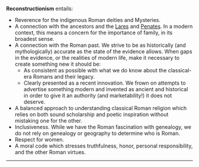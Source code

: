 **Reconstructionism** entails:

-   Reverence for the indigenous Roman deities and Mysteries.
-   A connection with the ancestors and the [Lares](http://www.novaroma.org/nr/Lar "Lar") and [Penates](http://www.novaroma.org/nr/Penates "Penates"). In a modern context, this means a concern for the importance of family, in its broadest sense.
-   A connection with the Roman past. We strive to be as historically (and mythologically) accurate as the state of the evidence allows. When gaps in the evidence, or the realities of modern life, make it necessary to create something new it should be:
    -   As consistent as possible with what we do know about the classical-era Romans and their legacy.
    -   Clearly presented as a recent innovation. We frown on attempts to advertise something modern and invented as ancient and historical in order to give it an authority (and marketability!) it does not deserve.
-   A balanced approach to understanding classical Roman religion which relies on both sound scholarship and poetic inspiration without mistaking one for the other.
-   Inclusiveness. While we have the Roman fascination with genealogy, we do not rely on genealogy or geography to determine who is Roman.
-   Respect for women.
-   A moral code which stresses truthfulness, honor, personal responsibility, and the other Roman virtues.

---

